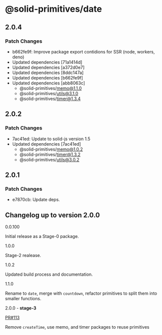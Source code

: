 # @solid-primitives/date

## 2.0.4

### Patch Changes

- b662fe9f: Improve package export contidions for SSR (node, workers, deno)
- Updated dependencies [71a1414d]
- Updated dependencies [a372d0e7]
- Updated dependencies [8ddc147a]
- Updated dependencies [b662fe9f]
- Updated dependencies [abb8063c]
  - @solid-primitives/memo@1.1.0
  - @solid-primitives/utils@3.1.0
  - @solid-primitives/timer@1.3.4

## 2.0.2

### Patch Changes

- 7ac41ed: Update to solid-js version 1.5
- Updated dependencies [7ac41ed]
  - @solid-primitives/memo@1.0.2
  - @solid-primitives/timer@1.3.2
  - @solid-primitives/utils@3.0.2

## 2.0.1

### Patch Changes

- e7870cb: Update deps.

## Changelog up to version 2.0.0

0.0.100

Initial release as a Stage-0 package.

1.0.0

Stage-2 realease.

1.0.2

Updated build process and documentation.

1.1.0

Rename to `date`, merge with `countdown`, refactor primitives to split them into smaller functions.

2.0.0 - **stage-3**

[PR#113](https://github.com/solidjs-community/solid-primitives/pull/113)

Remove `createTime`, use memo, and timer packages to reuse primitives
